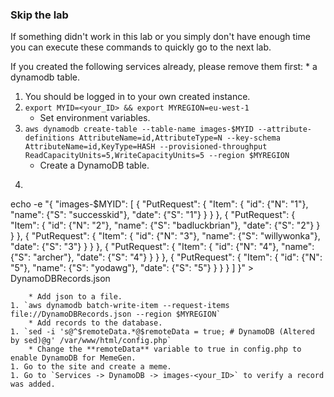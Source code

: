 ### Skip the lab ###
If something didn't work in this lab or you simply don't have enough time you can execute these commands to quickly go to the next lab.

If you created the following services already, please remove them first:
    * a dynamodb table.

1. You should be logged in to your own created instance.
1. `export MYID=<your_ID> && export MYREGION=eu-west-1`
    * Set environment variables.
1. `aws dynamodb create-table --table-name images-$MYID --attribute-definitions AttributeName=id,AttributeType=N --key-schema AttributeName=id,KeyType=HASH --provisioned-throughput ReadCapacityUnits=5,WriteCapacityUnits=5 --region $MYREGION`
    * Create a DynamoDB table.
1. ```
echo -e "{
    \"images-$MYID\": [
        {
            \"PutRequest\": {
                \"Item\": {
                    \"id\": {\"N\": \"1\"},
                    \"name\": {\"S\": \"successkid\"},
                    \"date\": {\"S\": \"1\"}
                }
            }
        },
        {
            \"PutRequest\": {
                \"Item\": {
                    \"id\": {\"N\": \"2\"},
                    \"name\": {\"S\": \"badluckbrian\"},
                    \"date\": {\"S\": \"2\"}
                }
            }
        },
        {
            \"PutRequest\": {
                \"Item\": {
                    \"id\": {\"N\": \"3\"},
                    \"name\": {\"S\": \"willywonka\"},
                    \"date\": {\"S\": \"3\"}
                }
            }
        },
        {
            \"PutRequest\": {
                \"Item\": {
                    \"id\": {\"N\": \"4\"},
                    \"name\": {\"S\": \"archer\"},
                    \"date\": {\"S\": \"4\"}
                }
            }
        },
        {
            \"PutRequest\": {
                \"Item\": {
                    \"id\": {\"N\": \"5\"},
                    \"name\": {\"S\": \"yodawg\"},
                    \"date\": {\"S\": \"5\"}
                }
            }
        }
    ]
}" > DynamoDBRecords.json
```
    * Add json to a file.
1. `aws dynamodb batch-write-item --request-items file://DynamoDBRecords.json --region $MYREGION`
    * Add records to the database.
1. `sed -i 's@^$remoteData.*@$remoteData = true; # DynamoDB (Altered by sed)@g' /var/www/html/config.php`
    * Change the **remoteData** variable to true in config.php to enable DynamoDB for MemeGen.
1. Go to the site and create a meme.
1. Go to `Services -> DynamoDB -> images-<your_ID>` to verify a record was added.